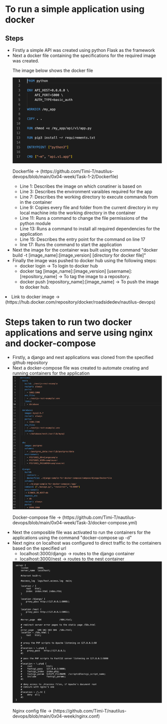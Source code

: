 <h1>To run a simple application using docker</h1>
<h2>Steps</h2>
<ul>
   <li>Firstly a simple API was created using python Flask as the framework</li>
   <li>
      Next a docker file containing the specifications for the required image was created.
      <p>The image below shows the docker file</p>
      <img src="docker_file.png" />
      <p>Dockerfile -> (https://github.com/Timi-T/nautilus-devops/blob/main/0x04-week/Task-1-2/Dockerfile)</p>
      <ul>
         <li>Line 1: Describes the image on which conatiner is based on</li>
         <li>Line 3: Describes the environment varaibles required for the app</li>
         <li>Line 7: Describes the working directory to execute commands from in the container</li>
         <li>Line 9: Copies every file and folder from the current directory in my local machine into the working directory in the container</li>
         <li>Line 11: Runs a command to change the file permissions of the python module</li>
         <li>Line 13: Runs a command to install all required dependencies for the application</li>
         <li>Line 15: Describes the entry point for the command on line 17</li>
         <li>line 17: Runs the command to start the application</li>
      </ul>
   </li>
   <li>Next the image for the container was built using the command "docker build -t [image_name]:[image_version] [directory for docker file]"</li>
   <li>
      Finally the image was pushed to docker hub using the following steps:
      <ul>
         <li>docker login -> To login to docker hub</li>
         <li>docker tag [image_name]:[image_version] [username]:[repository_name] -> To tag the image to a repository.</li>
         <li>docker push [repository_name]:[image_name] -> To push the image to docker hub.</li>
      </ul>
   </li>
</ul>
<li>Link to docker image -> (https://hub.docker.com/repository/docker/roadsidedev/nautilus-devops)</li>

<h1>Steps taken to run two docker applications and serve using nginx and docker-compose</h1>
<ul>
   <li>Firstly, a django and nest applications was cloned from the specified github repository</li>
   <li>
      Next a docker-compose file was created to automate creating and running containers for the application
      <img src="composefile.png" />
      <p>Docker-compose file -> (https://github.com/Timi-T/nautilus-devops/blob/main/0x04-week/Task-3/docker-compose.yml)</p>
   </li>
   <li>Next the composible file was activated to run the containers for the applications using the command "docker-compose up -d"</li>
   <li>
      Next nginx on localhost was configured to direct traffic to the containers based on the specified url
      <ul>
         <li>localhost:3000/django -> routes to the django container</li>
         <li>localhost:3000/nest -> routes to the nest container</li>
      </ul>
      <img src=nginx_conf.png/>
      <p>Nginx config file -> (https://github.com/Timi-T/nautilus-devops/blob/main/0x04-week/nginx.conf)</p>
   </li>
</ul>